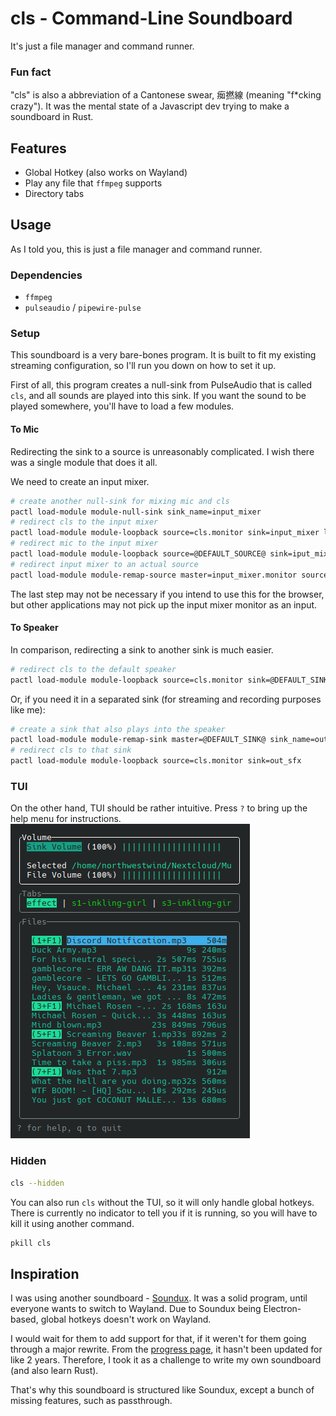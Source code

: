 # cls - Command-Line Soundboard
It's just a file manager and command runner.

### Fun fact
"cls" is also a abbreviation of a Cantonese swear, 㾒撚線 (meaning "f*cking crazy"). It was the mental state of a Javascript dev trying to make a soundboard in Rust.

## Features
- Global Hotkey (also works on Wayland)
- Play any file that `ffmpeg` supports
- Directory tabs

## Usage
As I told you, this is just a file manager and command runner.

### Dependencies
- `ffmpeg`
- `pulseaudio` / `pipewire-pulse`

### Setup
This soundboard is a very bare-bones program. It is built to fit my existing streaming configuration, so I'll run you down on how to set it up.

First of all, this program creates a null-sink from PulseAudio that is called `cls`, and all sounds are played into this sink. If you want the sound to be played somewhere, you'll have to load a few modules.

#### To Mic
Redirecting the sink to a source is unreasonably complicated. I wish there was a single module that does it all.

We need to create an input mixer.

```bash
# create another null-sink for mixing mic and cls
pactl load-module module-null-sink sink_name=input_mixer
# redirect cls to the input mixer
pactl load-module module-loopback source=cls.monitor sink=input_mixer latency_msec=10
# redirect mic to the input mixer
pactl load-module module-loopback source=@DEFAULT_SOURCE@ sink=iput_mixer latency_msec=10
# redirect input mixer to an actual source
pactl load-module module-remap-source master=input_mixer.monitor source_name=mic
```

The last step may not be necessary if you intend to use this for the browser, but other applications may not pick up the input mixer monitor as an input.

#### To Speaker
In comparison, redirecting a sink to another sink is much easier.

```bash
# redirect cls to the default speaker
pactl load-module module-loopback source=cls.monitor sink=@DEFAULT_SINK@
```
Or, if you need it in a separated sink (for streaming and recording purposes like me):
```bash
# create a sink that also plays into the speaker
pactl load-module module-remap-sink master=@DEFAULT_SINK@ sink_name=out_sfx
# redirect cls to that sink
pactl load-module module-loopback source=cls.monitor sink=out_sfx
```

### TUI
On the other hand, TUI should be rather intuitive. Press `?` to bring up the help menu for instructions.  
![Screenshot of the TUI](screenshot.png)

### Hidden
```bash
cls --hidden
```
You can also run `cls` without the TUI, so it will only handle global hotkeys.  
There is currently no indicator to tell you if it is running, so you will have to kill it using another command.
```bash
pkill cls
```

## Inspiration
I was using another soundboard - [Soundux](https://github.com/Soundux/Soundux). It was a solid program, until everyone wants to switch to Wayland. Due to Soundux being Electron-based, global hotkeys doesn't work on Wayland.

I would wait for them to add support for that, if it weren't for them going through a major rewrite. From the [progress page](https://github.com/Soundux/Soundux/issues/591), it hasn't been updated for like 2 years. Therefore, I took it as a challenge to write my own soundboard (and also learn Rust).

That's why this soundboard is structured like Soundux, except a bunch of missing features, such as passthrough.